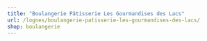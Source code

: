 ```yaml
---
title: "Boulangerie Pâtisserie Les Gourmandises des Lacs"
url: /lognes/boulangerie-patisserie-les-gourmandises-des-lacs/
shop: boulangerie
---
```

